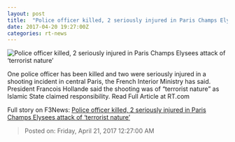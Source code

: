 ```yaml
---
layout: post
title:  "Police officer killed, 2 seriously injured in Paris Champs Elysees attack of ‘terrorist nature’"
date: 2017-04-20 19:27:00Z
categories: rt-news
---
```


![Police officer killed, 2 seriously injured in Paris Champs Elysees attack of ‘terrorist nature’](https://cdn.rt.com/files/2017.04/article/58f91573c4618874358b4639.jpg)

One police officer has been killed and two were seriously injured in a shooting incident in central Paris, the French Interior Ministry has said. President Francois Hollande said the shooting was of “terrorist nature” as Islamic State claimed responsibility. Read Full Article at RT.com


Full story on F3News: [Police officer killed, 2 seriously injured in Paris Champs Elysees attack of ‘terrorist nature’](http://www.f3nws.com/n/QZvQBD)

> Posted on: Friday, April 21, 2017 12:27:00 AM

